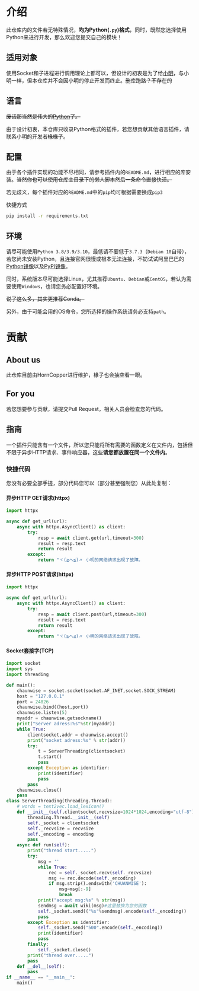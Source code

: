 # 介绍
此仓库内的文件若无特殊情况，**均为Python(`.py`)格式**，同时，既然您选择使用Python来进行开发，那么欢迎您提交自己的模块！

## 适用对象
使用Socket和子进程进行调用理论上都可以，但设计的初衷是为了给[小明](https://github.com/Chuanwise/XiaoMingBot)，与小明一样，但本仓库并不会因小明的停止开发而终止。~~删库跑路？不存在的~~

## 语言
~~废话那当然是伟大的[Python][1]了。~~

由于设计初衷，本仓库只收录Python格式的插件，若您想贡献其他语言插件，请联系小明的开发者~~椽椽子~~。

[1]: https://www.python.org
## 配置
由于各个插件实现的功能不尽相同，请参考插件内的`README.md`，进行相应的库安装。~~当然你也可以使用仓库主目录下的懒人脚本然后一条命令直接快活。~~

若无歧义，每个插件对应的`README.md`中的`pip`均可根据需要换成`pip3`

~~快捷方式~~
```bash
pip install -r requirements.txt
```
## 环境
请尽可能使用```Python 3.8/3.9/3.10```，最低请不要低于```3.7.3```（```Debian 10```自带），若您尚未安装Python，且连接官网很慢或根本无法连接，不妨试试阿里巴巴的[Python镜像](https://registry.npmmirror.com/binary.html?path=python/)以及[PyPI镜像](https://developer.aliyun.com/mirror/pypi)。

同时，系统版本尽可能选择Linux，尤其推荐```Ubuntu```、```Debian```或```CentOS```，若认为需要使用```Windows```，也请您务必配置好环境。

~~说了这么多，其实更推荐Conda。~~

另外，由于可能会用的OS命令，您所选择的操作系统请务必支持```path```。

# 贡献

## About us
此仓库目前由HornCopper进行维护，椽子也会抽空看一眼。

## For you
若您想要参与贡献，请提交Pull Request，相关人员会检查您的代码。

## 指南
一个插件只能含有一个文件，所以您只能将所有需要的函数定义在文件内，包括但不限于异步HTTP请求、事件响应器，这些**请您都放置在同一个文件内**。

### 快捷代码
您没有必要全部手搓，部分代码您可以（部分甚至强制您）从此处复制：

#### 异步HTTP GET请求(httpx)
```python
import httpx

async def get_url(url):
    async with httpx.AsyncClient() as client:
        try:
            resp = await client.get(url,timeout=300)
            result = resp.text
            return result
        except:
            return "ヾ(≧へ≦)〃 小明的网络请求出现了故障。
```
#### 异步HTTP POST请求(httpx)
```python
import httpx

async def get_url(url):
    async with httpx.AsyncClient() as client:
        try:
            resp = await client.post(url,timeout=300)
            result = resp.text
            return result
        except:
            return "ヾ(≧へ≦)〃 小明的网络请求出现了故障。
```
#### Socket套接字(TCP)
```python
import socket
import sys
import threading

def main():
    chaunwise = socket.socket(socket.AF_INET,socket.SOCK_STREAM)
    host = "127.0.0.1"
    port = 24826
    chaunwise.bind((host,port))
    chaunwise.listen(5)
    myaddr = chaunwise.getsockname()
    print("Server adress:%s"%str(myaddr))
    while True:
        clientsocket,addr = chaunwise.accept()
        print("socket adress:%s" % str(addr))
        try:
            t = ServerThreading(clientsocket)
            t.start()
            pass
        except Exception as identifier:
            print(identifier)
            pass
        pass
    chaunwise.close()
    pass
class ServerThreading(threading.Thread):
    # words = text2vec.load_lexicon()
    def __init__(self,clientsocket,recvsize=1024*1024,encoding="utf-8"):
        threading.Thread.__init__(self)
        self._socket = clientsocket
        self._recvsize = recvsize
        self._encoding = encoding
        pass
    async def run(self):
        print("thread start.....")
        try:
            msg = ''
            while True:
                rec = self._socket.recv(self._recvsize)
                msg += rec.decode(self._encoding)
                if msg.strip().endswith('CHUANWISE'):
                    msg=msg[:-9]
                    break
            print("accept msg:%s" % str(msg))
            sendmsg = await wiki(msg)#这里替换为您的函数
            self._socket.send(("%s"%sendmsg).encode(self._encoding))
            pass
        except Exception as identifier:
            self._socket.send("500".encode(self._encoding))
            print(identifier)
            pass
        finally:
            self._socket.close() 
        print("thread over.....")
        pass
    def __del__(self):
        pass
if __name__ == "__main__":
    main()
```

